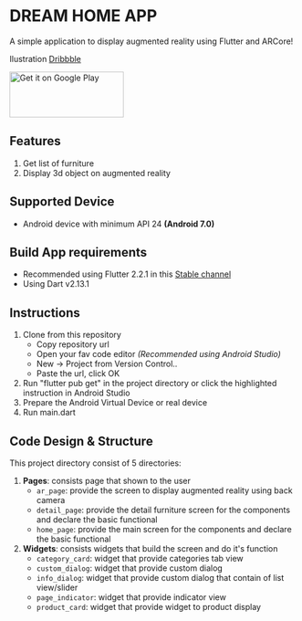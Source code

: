 # DREAM HOME APP

A simple application to display augmented reality using Flutter and ARCore!

Ilustration [Dribbble](https://dribbble.com/shots/15823769-DREAM-HOME-APP)

<a href='https://play.google.com/store/apps/details?id=com.story.chicken.my.furniture_app'><img alt='Get it on Google Play' src='https://play.google.com/intl/en_us/badges/static/images/badges/en_badge_web_generic.png' width="200" height="80"/></a>

## Features

1. Get list of furniture
2. Display 3d object on augmented reality

## Supported Device

- Android device with minimum API 24 **(Android 7.0)**

## Build App requirements

- Recommended using Flutter 2.2.1 in this [Stable channel](https://github.com/flutter/flutter.git)
- Using Dart v2.13.1

## Instructions

1. Clone from this repository
   - Copy repository url
   - Open your fav code editor _(Recommended using Android Studio)_
   - New -> Project from Version Control..
   - Paste the url, click OK
2. Run "flutter pub get" in the project directory or click the highlighted instruction in Android Studio
3. Prepare the Android Virtual Device or real device
4. Run main.dart

## Code Design & Structure

This project directory consist of 5 directories:
1. **Pages**: consists page that shown to the user
   - `ar_page`: provide the screen to display augmented reality using back camera
   - `detail_page`: provide the detail furniture screen for the components and declare the basic functional
   - `home_page`:  provide the main screen for the components and declare the basic functional
2. **Widgets**: consists widgets that build the screen and do it's function
   - `category_card`: widget that provide categories tab view
   - `custom_dialog`: widget that provide custom dialog
   - `info_dialog`: widget that provide custom dialog that contain of list view/slider
   - `page_indicator`:  widget that provide indicator view
   - `product_card`:  widget that provide widget to product display
